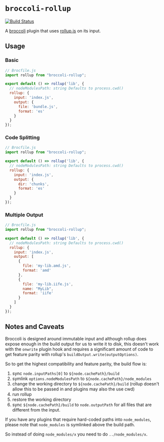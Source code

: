 # `broccoli-rollup`
[![Build Status](https://travis-ci.org/chadhietala/broccoli-rollup.svg?branch=master)](https://travis-ci.org/chadhietala/broccoli-rollup)

A [broccoli](https://broccoli.build/) plugin that uses [rollup.js](https://rollupjs.org/) on its input.

## Usage

### Basic

```js
// Brocfile.js
import rollup from "broccoli-rollup";

export default () => rollup('lib', {
  // nodeModulesPath: string Defaults to process.cwd()
  rollup: {
    input: 'index.js',
    output: {
      file: 'bundle.js',
      format: 'es'
    }
  }
});
```

### Code Splitting
```js
// Brocfile.js
import rollup from "broccoli-rollup";

export default () => rollup('lib', {
  // nodeModulesPath: string Defaults to process.cwd()
  rollup: {
    input: 'index.js',
    output: {
      dir: 'chunks',
      format: 'es'
    }
  }
});
```

### Multiple Output

```js
// Brocfile.js
import rollup from "broccoli-rollup";

export default () => rollup('lib', {
  // nodeModulesPath: string Defaults to process.cwd()
  rollup: {
    input: 'index.js',
    output: [
      {
        file: 'my-lib.amd.js',
        format: 'amd'
      },
      {
        file: 'my-lib.iife.js',
        name: "MyLib",
        format: 'iife'
      }
    ]
  }
});
```

## Notes and Caveats

Broccoli is designed around immutable input and although rollup does expose enough
in the build output for us to write it to disk, this doesn't work with the `onwrite` plugin hook
and requires a significant amount of code to get feature parity with rollup's
`buildOutput.write(outputOptions)`.

So to get the highest compatibility and feature parity, the build flow is:
1) sync `node.inputPaths[0]` to `${node.cachePath}/build`
2) symlink `options.nodeModulesPath` to `${node.cachePath}/node_modules`
3) change the working directory to `${node.cachePath}/build` (rollup doesn't allow this to be passed in and plugins may also the use cwd)
4) run rollup
5) restore the working directory
6) sync `${node.cachePath}/build` to `node.outputPath` for all files that are different from the input.

If you have any plugins that require hard-coded paths into `node_modules`,
please note that `node_modules` is symlinked above the build path.

So instead of doing `node_modules/x` you need to do `../node_modules/x`.

